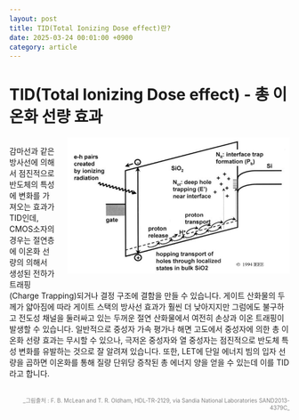 ```yaml
---
layout: post
title: TID(Total Ionizing Dose effect)란?
date: 2025-03-24 00:01:00 +0900
category: article
---
```

# TID(Total Ionizing Dose effect) - 총 이온화 선량 효과
<div style="overflow: hidden;">
  <!-- 이미지 -->
  <img src="/assets/Articles/TID2.png" style="float: right; margin: 0 0 20px 20px; width: 400px; max-width: 100%;">
  
  <!-- 텍스트 -->
  <p>
    감마선과 같은 방사선에 의해서 점진적으로 반도체의 특성에 변화를 가져오는 효과가 TID인데, CMOS소자의 경우는 절연층에 이온화 선량의 의해서 생성된 전하가 트래핑(Charge Trapping)되거나 결정 구조에 결함을 만들 수 있습니다. 게이트 산화물의 두께가 얇아짐에 따라 게이트 스택의 방사선 효과가 훨씬 더 낮아지지만 그럼에도 불구하고 전도성 채널을 둘러싸고 있는 두꺼운 절연 산화물에서 여전히 손상과 이온 트래핑이 발생할 수 있습니다. 일반적으로 중성자 가속 평가나 해면 고도에서 중성자에 의한 총 이온화 선량 효과는 무시할 수 있으나, 극저온 중성자와 열 중성자는 점진적으로 반도체 특성 변화를 유발하는 것으로 잘 알려져 있습니다. 또한, LET에 단일 에너지 빔의 입자 선량을 곱하면 이온화를 통해 질량 단위당 증착된 총 에너지 양을 얻을 수 있는데 이를 TID라고 합니다.
  </p>
</div>
<br/> <!-- 한줄 띄기 -->
<div style="font-size: 10px; color: gray; text-align: right;">
  _그림출처 : F. B. McLean and T. R. Oldham, HDL-TR-2129, via Sandia National Laboratories SAND2013-4379C_
</div>
